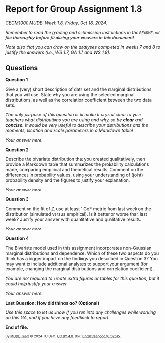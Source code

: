 # Report for Group Assignment 1.8

*[CEGM1000 MUDE](http://mude.citg.tudelft.nl/): Week 1.8, Friday, Oct 18, 2024.*

_Remember to read the grading and submission instructions in the `README.md` file thoroughly before finalizing your answers in this document!_

_Note also that you can draw on the analyses completed in weeks 7 and 8 to justify the answers (i.e., WS 1.7, GA 1.7 and WS 1.8)._

## Questions

**Question 1**

Give a (very) short description of data set and the marginal distributions that you will use. State why you are using the selected marginal distributions, as well as the correlation coefficient between the two data sets.

_The only purpose of this question is to make it crystal clear to your teachers what distributions you are using and why, so be **clear** and **concise.** It would be very useful to describe your distributions and the moments, location and scale parameters in a Markdown table!_

_Your answer here._

**Question 2**

Describe the bivariate distribution that you created qualitatively, then provide a Markdown table that summarizes the probability calculations made, comparing empirical and theoretical results. Comment on the differences in probability values, using your understanding of (joint) probability density and the figures to justify your explanation. 

_Your answer here._

**Question 3**

Comment on the fit of $Z$. use at least 1 GoF metric from last week on the distribution (simulated versus empirical). Is it better or worse than last week? Justify your answer with quantitative and qualitative results.

_Your answer here._

**Question 4**

The Bivariate model used in this assignment incorporates non-Gaussian marginal distributions and dependence. Which of these two aspects do you think has a bigger impact on the findings you described in Question 3? You may want to include additional analyses to support your argument (for example, changing the marginal distributions and correlation coefficient).

_You are not required to create extra figures or tables for this question, but it could help justify your answer._

_Your answer here._

**Last Question: How did things go? (Optional)**

_Use this space to let us know if you ran into any challenges while working on this GA, and if you have any feedback to report._

**End of file.**

<span style="font-size: 75%">
By <a rel="MUDE" href="http://mude.citg.tudelft.nl/">MUDE Team</a> &copy; 2024 TU Delft. <a rel="license" href="http://creativecommons.org/licenses/by/4.0/">CC BY 4.0</a>. doi: <a rel="Zenodo DOI" href="https://doi.org/10.5281/zenodo.16782515">10.5281/zenodo.16782515</a>.